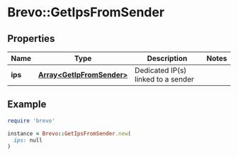 # Brevo::GetIpsFromSender

## Properties

| Name | Type | Description | Notes |
| ---- | ---- | ----------- | ----- |
| **ips** | [**Array&lt;GetIpFromSender&gt;**](GetIpFromSender.md) | Dedicated IP(s) linked to a sender |  |

## Example

```ruby
require 'brevo'

instance = Brevo::GetIpsFromSender.new(
  ips: null
)
```

